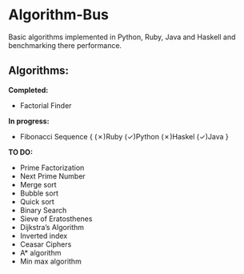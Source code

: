 Algorithm-Bus
=============

Basic algorithms implemented in Python, Ruby, Java and Haskell and benchmarking there performance.

Algorithms:
--

<b>Completed:</b>
* Factorial Finder 

<b>In progress:</b>
* Fibonacci Sequence { (✗)Ruby (✓)Python (✗)Haskel (✓)Java }

<b>TO DO:</b>
* Prime Factorization
* Next Prime Number
* Merge sort
* Bubble sort
* Quick sort
* Binary Search
* Sieve of Eratosthenes
* Dijkstra’s Algorithm
* Inverted index
* Ceasar Ciphers
* A* algorithm
* Min max algorithm
